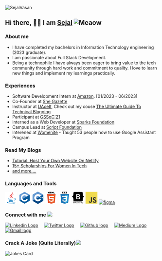 
![SejalVasan](https://github.com/sejalvasan/sejalvasan/assets/69964629/1d440717-c3e6-4358-994a-a060f2d7891a)

## Hi there, 👋🏻 I am [Sejal](https://sejalvasan.netlify.app/) <img src="https://i.imgur.com/veZrcC7.gif" alt="Meaow" width="50" />

### About me 
<ul>
 <li>I have completed my bachelors in Information Technology engineering (2023 graduate).</li>
<li>I am passionate about Full Stack Development.</li>
<li>Being a technophile I have always been eager to bring value to the tech community through hard work and commitment to quality. I love to learn new things and implement my learnings practically.</li>
  </ul>


### Experiences
<!--  <img src="https://github.com/TheDudeThatCode/TheDudeThatCode/blob/master/Assets/Medal.gif" width="30px"> 
 -->
 - Software Development Intern at [Amazon](https://www.linkedin.com/company/amazon/mycompany/verification/). [01/2023 - 06/2023]
 - Co-Founder at [She Gazette](https://shegazette.co/) 
 - Instructor at [UAceIt](https://uaceit.com/), Check out my couse [The Ultimate Guide To Technical Blogging](https://uaceit.com/courses/ultimate-guide-to-technical-blogging/)
 - Participant at [GSSoC'21](https://gssoc.girlscript.tech/)
 - Interned as a Web Developer at [Sparks Foundation](https://www.thesparksfoundationsingapore.org/)
 - Campus Lead at [Script Foundation](https://www.scriptindia.org/)
 - Interened at [Womenite](https://womenite.com/) - Taught 53 people how to use Google Assistant Program
 
### Read My Blogs  
<!-- <img alt="GIF" src="https://github.com/TheDudeThatCode/TheDudeThatCode/blob/master/Assets/wave.gif" width="30px" /> -->
 - [Tutorial: Host Your Own Website On Netlify](https://sejalvasan.medium.com/tutorial-host-your-own-website-on-netlify-598830ca4a60)
 - [15+ Scholarships For Women In Tech](https://sejalvasan.medium.com/15-scholarships-for-women-in-tech-61f0cb242be1)
 - [and more....](https://sejalvasan.medium.com/)

### Languages and Tools    
<!-- <img src="https://github.com/TheDudeThatCode/TheDudeThatCode/blob/master/Assets/Designer.gif" width="36px"> -->
[<img src="https://raw.githubusercontent.com/devicons/devicon/master/icons/java/java-original.svg" alt="Java" width="40" height="40">](https://www.java.com)
[<img src="https://raw.githubusercontent.com/devicons/devicon/master/icons/c/c-original.svg" alt="c" width="40" height="40"/>](https://www.cprogramming.com/)
[<img src="https://raw.githubusercontent.com/devicons/devicon/master/icons/cplusplus/cplusplus-original.svg" alt="cplusplus" width="40" height="40"/>](https://www.w3schools.com/cpp/)
[<img src="https://raw.githubusercontent.com/devicons/devicon/master/icons/html5/html5-original-wordmark.svg" alt="html5" width="40" height="40"/>](https://www.w3.org/html/)
[<img src="https://raw.githubusercontent.com/devicons/devicon/master/icons/css3/css3-original-wordmark.svg" alt="css3" width="40" height="40"/>](https://www.w3schools.com/css/)
[<img src="https://raw.githubusercontent.com/devicons/devicon/master/icons/bootstrap/bootstrap-plain-wordmark.svg" alt="bootstrap" width="40" height="40"/>](https://getbootstrap.com)
[<img src="https://raw.githubusercontent.com/devicons/devicon/master/icons/javascript/javascript-original.svg" alt="javascript" width="40" height="40"/>](https://developer.mozilla.org/en-US/docs/Web/JavaScript)
[<img src="https://www.vectorlogo.zone/logos/figma/figma-icon.svg" alt="figma" width="40" height="40"/>](https://www.figma.com/)


### Connect with me <img src="https://github.com/TheDudeThatCode/TheDudeThatCode/blob/master/Assets/Handshake.gif" height="32px">


[<img src="https://github.com/TheDudeThatCode/TheDudeThatCode/blob/master/Assets/Linkedin.svg" alt="Linkedin Logo" width="32">](https://www.linkedin.com/in/sejal-vasan-6455121b4/) &nbsp; &nbsp;  [<img src="https://github.com/TheDudeThatCode/TheDudeThatCode/blob/master/Assets/Twitter.svg" alt="Twitter Logo" width="32">](https://twitter.com/SejalVasan) &nbsp; &nbsp;  [<img src="https://cdn.svgporn.com/logos/github-icon.svg" alt="Github logo" width="34">](https://github.com/sejalvasan) &nbsp; &nbsp;   [<img src="https://user-images.githubusercontent.com/69964629/117806794-67aad280-b278-11eb-98e5-1f00b6c77b84.png" alt="Medium Logo" width="30">](https://sejalvasan.medium.com/) &nbsp; &nbsp;    [<img src="https://github.com/TheDudeThatCode/TheDudeThatCode/blob/master/Assets/Gmail.svg" alt="Gmail logo" height="32">](mailto:sejalvasan@gmail.com)

### Crack A Joke (Quite Literally)<img src="https://user-images.githubusercontent.com/69964629/126860178-231d6d94-5e4e-4a9b-bb78-622ec4620b49.gif" height="40px">

<!-- Markdown -->
![Jokes Card](https://readme-jokes.vercel.app/api)
